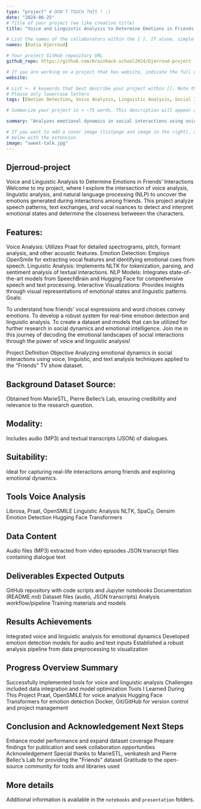 ```yaml
---
type: "project" # DON'T TOUCH THIS ! :)
date: "2024-06-25" 
# Title of your project (we like creative title)
title: "Voice and Linguistic Analysis to Determine Emotions in Friends' Interactions"

# List the names of the collaborators within the [ ]. If alone, simple put your name within []
names: [Katia Djerroud]

# Your project GitHub repository URL
github_repo: https://github.com/brainhack-school2024/Djerroud-project

# If you are working on a project that has website, indicate the full url including "https://" below or leave it empty.
website:

# List +- 4 keywords that best describe your project within []. Note that the project summary also involves a number of key words. Those are listed on top of the [github repository](https://github.com/brainhack-school2020/project_template), click `manage topics`.
# Please only lowercase letters
tags: [Emotion Detection, Voice Analysis, Linguistic Analysis, Social Interactions]

# Summarize your project in < ~75 words. This description will appear at the top of your page and on the list page with other projects..

summary: "Analyzes emotional dynamics in social interactions using voice and linguistic analysis on the Friends TV show dataset. Utilizing tools like Praat, OpenSmile, NLTK, and Hugging Face Transformers, it detects emotions from audio and text. Deliverables include code, documentation, datasets, and analysis workflows. Achievements encompass integrated emotion detection models and a robust analysis pipeline, with future plans to enhance models and expand datasets."

# If you want to add a cover image (listpage and image in the right), add it to your directory and indicate the name
# below with the extension.
image: "sweet-talk.jpg"
---
```

<!-- This is an html comment and this won't appear in the rendered page. You are now editing the "content" area, the core of your description. Everything that you can do in markdown is allowed below. We added a couple of comments to guide your through documenting your progress. -->

## Djerroud-project

Voice and Linguistic Analysis to Determine Emotions in Friends' Interactions Welcome to my project, where I explore the intersection of voice analysis, linguistic analysis, and natural language processing (NLP) to uncover the emotions generated during interactions among friends. This project analyze speech patterns, text exchanges, and vocal nuances to detect and interpret emotional states and determine the closeness betweeen the characters.

## Features:

Voice Analysis: Utilizes Praat for detailed spectrograms, pitch, formant analysis, and other acoustic features. Emotion Detection: Employs OpenSmile for extracting vocal features and identifying emotional cues from speech. Linguistic Analysis: Implements NLTK for tokenization, parsing, and sentiment analysis of textual interactions. NLP Models: Integrates state-of-the-art models from SpeechBrain and Hugging Face for comprehensive speech and text processing. Interactive Visualizations: Provides insights through visual representations of emotional states and linguistic patterns. Goals:

To understand how friends' vocal expressions and word choices convey emotions. To develop a robust system for real-time emotion detection and linguistic analysis. To create a dataset and models that can be utilized for further research in social dynamics and emotional intelligence. Join me in this journey of decoding the emotional landscapes of social interactions through the power of voice and linguistic analysis!


Project Definition Objective Analyzing emotional dynamics in social interactions using voice, linguistic, and text analysis techniques applied to the "Friends" TV show dataset.

## Background Dataset Source: 

Obtained from MarieSTL, Pierre Bellec’s Lab, ensuring credibility and relevance to the research question.

## Modality:

 Includes audio (MP3) and textual transcripts (JSON) of dialogues.

## Suitability: 

Ideal for capturing real-life interactions among friends and exploring emotional dynamics.

## Tools Voice Analysis

Librosa, Praat, OpenSMILE Linguistic Analysis NLTK, SpaCy, Gensim Emotion Detection Hugging Face Transformers

## Data Content

Audio files (MP3) extracted from video episodes JSON transcript files containing dialogue text

## Deliverables Expected Outputs

GitHub repository with code scripts and Jupyter notebooks Documentation (README.md) Dataset files (audio, JSON transcripts) Analysis workflow/pipeline Training materials and models

## Results Achievements

Integrated voice and linguistic analysis for emotional dynamics Developed emotion detection models for audio and text inputs Established a robust analysis pipeline from data preprocessing to visualization

## Progress Overview Summary

Successfully implemented tools for voice and linguistic analysis Challenges included data integration and model optimization Tools I Learned During This Project Praat, OpenSMILE for voice analysis Hugging Face Transformers for emotion detection Docker, Git/GitHub for version control and project management

## Conclusion and Acknowledgement Next Steps

Enhance model performance and expand dataset coverage Prepare findings for publication and seek collaboration opportunities Acknowledgement Special thanks to MarieSTL, venkatesh and Pierre Bellec’s Lab for providing the "Friends" dataset Gratitude to the open-source community for tools and libraries used

## More details

Additional information is available in the `notebooks` and `presentation` folders.
